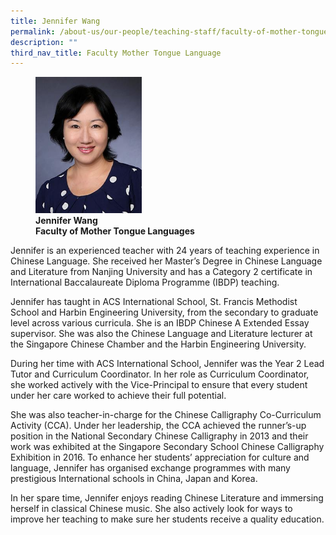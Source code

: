 ```yaml
---
title: Jennifer Wang
permalink: /about-us/our-people/teaching-staff/faculty-of-mother-tongue-languages/jennifer-wang/
description: ""
third_nav_title: Faculty Mother Tongue Language
---
```

<figure>
<img style="width:40%" src="/images/img_5865-jennifer-wang.jpg">
<figcaption> <strong>Jennifer Wang<br>
Faculty of Mother Tongue Languages</strong>
</figcaption>
</figure>

Jennifer is an experienced teacher with 24 years of teaching experience in Chinese Language. She received her Master’s Degree in Chinese Language and Literature from Nanjing University and has a Category 2 certificate in International Baccalaureate Diploma Programme (IBDP) teaching.


Jennifer has taught in ACS International School, St. Francis Methodist School and Harbin Engineering University, from the secondary to graduate level across various curricula. She is an IBDP Chinese A Extended Essay supervisor. She was also the Chinese Language and Literature lecturer at the Singapore Chinese Chamber and the Harbin Engineering University.


During her time with ACS International School, Jennifer was the Year 2 Lead Tutor and Curriculum Coordinator. In her role as Curriculum Coordinator, she worked actively with the Vice-Principal to ensure that every student under her care worked to achieve their full potential.


She was also teacher-in-charge for the Chinese Calligraphy Co-Curriculum Activity (CCA). Under her leadership, the CCA achieved the runner’s-up position in the National Secondary Chinese Calligraphy in 2013 and their work was exhibited at the Singapore Secondary School Chinese Calligraphy Exhibition in 2016. To enhance her students’ appreciation for culture and language, Jennifer has organised exchange programmes with many prestigious International schools in China, Japan and Korea.

In her spare time, Jennifer enjoys reading Chinese Literature and immersing herself in classical Chinese music. She also actively look for ways to improve her teaching to make sure her students receive a quality education.

